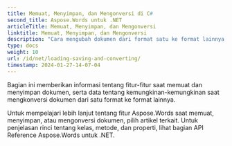 ```yaml
---
title: Memuat, Menyimpan, dan Mengonversi di C#
second_title: Aspose.Words untuk .NET
articleTitle: Memuat, Menyimpan, dan Mengonversi
linktitle: Memuat, Menyimpan, dan Mengonversi
description: "Cara mengubah dokumen dari format satu ke format lainnya, seperti Word ke PDF atau HTML ke Markdown, serta cara memuat dan menyimpan dokumen menggunakan C#."
type: docs
weight: 10
url: /id/net/loading-saving-and-converting/
timestamp: 2024-01-27-14-07-04
---
```


Bagian ini memberikan informasi tentang fitur-fitur saat memuat dan menyimpan dokumen, serta data tentang kemungkinan-kemungkinan saat mengkonversi dokumen dari satu format ke format lainnya.

Untuk mempelajari lebih lanjut tentang fitur Aspose.Words saat memuat, menyimpan, atau mengonversi dokumen, pilih artikel terkait. Untuk penjelasan rinci tentang kelas, metode, dan properti, lihat bagian API Reference Aspose.Words untuk .NET.
